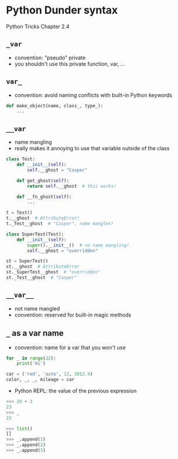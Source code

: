 # Python Dunder syntax

Python Tricks Chapter 2.4

## `_var`

-   convention: "pseudo" private
-   you shouldn't use this private function, var, ...

## `var_`

-   convention: avoid naming conflicts with built-in Python keywords

```python
def make_object(name, class_, type_):
    ...
```

## `__var`

-   name mangling
-   really makes it annoying to use that variable outside of the class

```python
class Test:
    def __init__(self):
        self.__ghost = "Casper"

    def get_ghost(self):
        return self.__ghost  # this works!

    def __fn_ghost(self):
        ...

t = Test()
t.__ghost  # AttributeError!
t._Test__ghost  # "Casper", name mangles!
```

```python
class SuperTest(Test):
    def __init__(self):
        super().__init__()  # no name mangling!
        self.__ghost = "overridden"

st = SuperTest()
st.__ghost  # AttributeError
st._SuperTest__ghost  # "overridden"
st._Test__ghost  # "Casper"
```

## `__var__`

-   not name mangled
-   convention: reserved for built-in magic methods

## `_` as a var name

-   convention: name for a var that you won't use

```python
for _ in range(32):
    print('Hi')
```

```python
car = ('red', 'auto', 12, 3812.4)
color, _, _, mileage = car
```

-   Python REPL: the value of the previous expression

```python
>>> 20 + 3
23
>>> _
23
```

```python
>>> list()
[]
>>> _.append(1)
>>> _.append(2)
>>> _.append(3)
```
